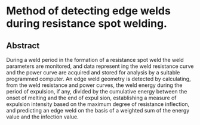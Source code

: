 # Method of detecting edge welds during resistance spot welding.

## Abstract
During a weld period in the formation of a resistance spot weld the weld parameters are monitored, and data represent ing the weld resistance curve and the power curve are acquired and stored for analysis by a suitable programmed computer. An edge weld geometry is detected by calculating, from the weld resistance and power curves, the weld energy during the period of expulsion, if any, divided by the cumulative energy between the onset of melting and the end of expul sion, establishing a measure of expulsion intensity based on the maximum degree of resistance inflection, and predicting an edge weld on the basis of a weighted sum of the energy value and the infection value.